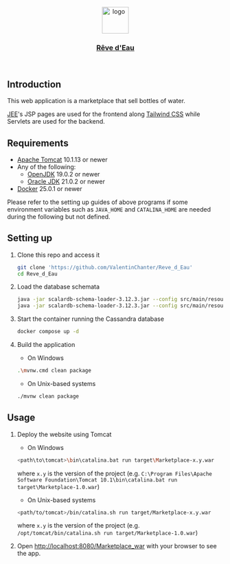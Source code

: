 <p align="center">
  <a href="https://github.com/ValentinChanter/Reve_d_Eau">
    <img  src="https://i.imgur.com/ut5JvtJ.png" height="62" alt="logo">
    <h3 align="center">Rêve d'Eau</h3>
  </a>
</p>

<br/>

## Introduction

This web application is a marketplace that sell bottles of water.

[JEE](https://jakarta.ee/)'s JSP pages are used for the frontend along [Tailwind CSS](https://tailwindcss.com/) while Servlets are used for the backend.


## Requirements

- [Apache Tomcat](https://tomcat.apache.org/) 10.1.13 or newer
- Any of the following:
    - [OpenJDK](https://openjdk.org/) 19.0.2 or newer  
    - [Oracle JDK](https://www.oracle.com/java/technologies/downloads/) 21.0.2 or newer
- [Docker](https://www.docker.com/) 25.0.1 or newer

Please refer to the setting up guides of above programs if some environment variables such as `JAVA_HOME` and `CATALINA_HOME` are needed during the following but not defined.

## Setting up

1. Clone this repo and access it
	```bash
	git clone 'https://github.com/ValentinChanter/Reve_d_Eau'
	cd Reve_d_Eau
	```

2. Load the database schemata
   	```bash
	java -jar scalardb-schema-loader-3.12.3.jar --config src/main/resources/META-INF/users.properties --schema-file users.json --coordinator
	java -jar scalardb-schema-loader-3.12.3.jar --config src/main/resources/META-INF/articles.properties --schema-file articles.json --coordinator
	```

3. Start the container running the Cassandra database
	```bash
	docker compose up -d
	```

4. Build the application
   - On Windows
   ```bash
   .\mvnw.cmd clean package
   ```

   - On Unix-based systems
   ```bash
   ./mvnw clean package
   ```
   
## Usage

1. Deploy the website using Tomcat
   - On Windows
	```bash
	<path\to\tomcat>\bin\catalina.bat run target\Marketplace-x.y.war
	```
	where `x.y` is the version of the project (e.g. `C:\Program Files\Apache Software Foundation\Tomcat 10.1\bin\catalina.bat run target\Marketplace-1.0.war`)

	- On Unix-based systems
	```bash
	<path/to/tomcat>/bin/catalina.sh run target/Marketplace-x.y.war
	```
	where `x.y` is the version of the project (e.g. `/opt/tomcat/bin/catalina.sh run target/Marketplace-1.0.war`)

2. Open [http://localhost:8080/Marketplace_war](http://localhost:8080/Marketplace_war) with your browser to see the app.
